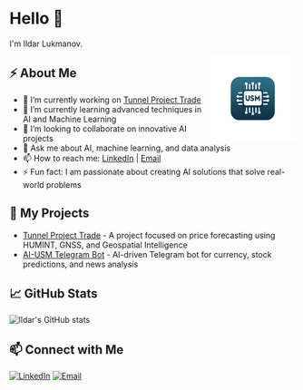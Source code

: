 # Hello 👋

I'm Ildar Lukmanov.

<img align="right" src="https://github.com/Lykman/Lykman/blob/main/AI_USM_AppIcon%20(%D1%84%D0%BE%D0%BD%20%D1%83%D0%B4%D0%B0%D0%BB%D0%B5%D0%BD).png" width="150"/>

## ⚡ About Me

- 🔭 I’m currently working on [Tunnel Project Trade](https://github.com/Lykman/tunnel-project-trade)
- 🌱 I’m currently learning advanced techniques in AI and Machine Learning
- 👯 I’m looking to collaborate on innovative AI projects
- 💬 Ask me about AI, machine learning, and data analysis
- 📫 How to reach me: [LinkedIn](https://linkedin.com/in/ildar-lukmanov) | [Email](mailto:lykmanov@gmail.com)
- ⚡ Fun fact: I am passionate about creating AI solutions that solve real-world problems

## 🚀 My Projects

- [Tunnel Project Trade](https://github.com/Lykman/tunnel-project-trade) - A project focused on price forecasting using HUMINT, GNSS, and Geospatial Intelligence
- [AI-USM Telegram Bot](https://github.com/Lykman/AI-USM-tg) - AI-driven Telegram bot for currency, stock predictions, and news analysis

## 📈 GitHub Stats

![Ildar's GitHub stats](https://github-readme-stats.vercel.app/api?username=Lykman&show_icons=true&theme=radical)

## 📫 Connect with Me

[![LinkedIn](https://img.shields.io/badge/LinkedIn-0077B5?style=for-the-badge&logo=linkedin&logoColor=white)](https://linkedin.com/in/ildar-lukmanov)
[![Email](https://img.shields.io/badge/Email-D14836?style=for-the-badge&logo=gmail&logoColor=white)](mailto:lykmanov@gmail.com)
